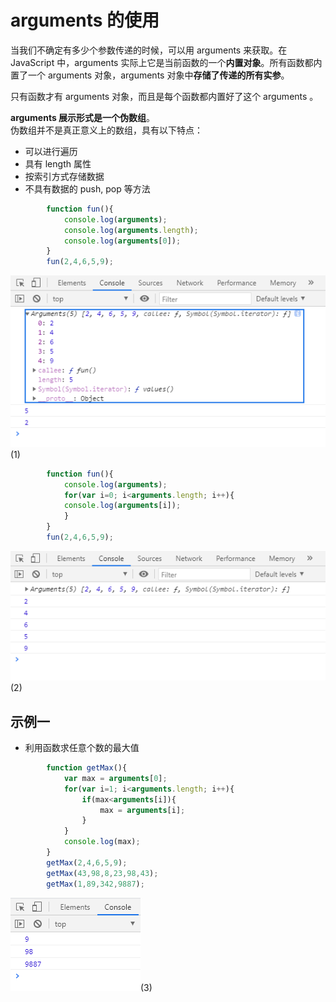 # arguments 的使用

当我们不确定有多少个参数传递的时候，可以用 arguments 来获取。在 JavaScript 中，arguments 实际上它是当前函数的一个**内置对象**。所有函数都内置了一个 arguments 对象，arguments 对象中**存储了传递的所有实参**。  

只有函数才有 arguments 对象，而且是每个函数都内置好了这个 arguments 。

**arguments 展示形式是一个伪数组**。  
伪数组并不是真正意义上的数组，具有以下特点： 
* 可以进行遍历 
* 具有 length 属性  
* 按索引方式存储数据  
* 不具有数据的 push, pop 等方法

```javascript
        function fun(){
            console.log(arguments);
            console.log(arguments.length);
            console.log(arguments[0]);
        }
        fun(2,4,6,5,9);
```
![image](../images/33/1.png)(1)

```javascript
        function fun(){
            console.log(arguments);
            for(var i=0; i<arguments.length; i++){
            console.log(arguments[i]);
            }
        }
        fun(2,4,6,5,9);
```
![image](../images/33/2.png)(2)

## 示例一
* 利用函数求任意个数的最大值
```javascript
        function getMax(){
            var max = arguments[0];
            for(var i=1; i<arguments.length; i++){
                if(max<arguments[i]){
                    max = arguments[i];
                }
            }
            console.log(max);
        }
        getMax(2,4,6,5,9);
        getMax(43,98,8,23,98,43);
        getMax(1,89,342,9887);
```
![image](../images/33/3.png)(3)